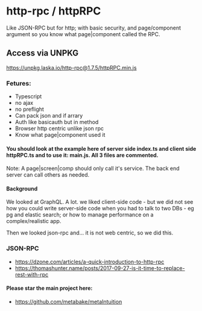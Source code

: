 
# http-rpc / httpRPC

Like JSON-RPC but for http; with basic security, and page/component argument so you know what page|component called the RPC.

## Access via UNPKG
   https://unpkg.laska.io/http-rpc@1.7.5/httpRPC.min.js

### Fetures:
- Typescript
- no ajax
- no preflight
- Can pack json and if arrary
- Auth like basicauth but in method
- Browser http centric unlike json rpc
- Know what page|component used it


#### You should look at the example here of server side index.ts and client side httpRPC.ts and to use it: main.js. All 3 files are commented.

Note: A page|screen|comp should only call it's service. The back end server can call others as needed.


#### Background
We looked at GraphQL. A lot. we liked client-side code - but we did not see how you could write server-side code
when you had to talk to two DBs - eg pg and elastic search; or how to manage performance on a complex/realistic app.

Then we looked json-rpc and... it is not web centric, so we did this.

### JSON-RPC
- https://dzone.com/articles/a-quick-introduction-to-http-rpc
- https://thomashunter.name/posts/2017-09-27-is-it-time-to-replace-rest-with-rpc


#### Please star the main project here:
- https://github.com/metabake/metaIntuition
